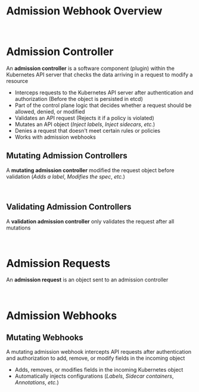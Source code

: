 # Admission Webhook Overview

<br>

# Admission Controller

An **admission controller** is a software component (plugin) within the Kubernetes API server that checks the data arriving in a request to modify a resource

* Interceps requests to the Kubernetes API server after authentication and authorization (Before the object is persisted in etcd)
* Part of the control plane logic that decides whether a request should be allowed, denied, or modified
* Validates an API request (Rejects it if a policy is violated)
* Mutates an API object (*Inject labels*, *Inject sidecars*, *etc.*)
* Denies a request that doesn't meet certain rules or policies 
* Works with admission webhooks

## Mutating Admission Controllers

A **mutating admission controller** modified the request object before validation (*Adds a label*, *Modifies the spec*, *etc.*)

<br>

## Validating Admission Controllers

A **validation admission controller** only validates the request after all mutations

<br>

# Admission Requests

An **admission request** is an object sent to an admission controller

<br>

# Admission Webhooks

## Mutating Webhooks

A mutating admission webhook intercepts API requests after authentication and authorization to add, remove, or modify fields in the incoming object 

* Adds, removes, or modifies fields in the incoming Kubernetes object
* Automatically injects configurations (*Labels*, *Sidecar containers*, *Annotations*, *etc.*)

<br>

##